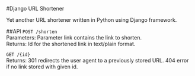 #Django URL Shortener

Yet another URL shortener written in Python using Django framework.

##API
`POST /shorten`
<br>Parameters: Parameter link contains the link to shorten.
<br>Returns: Id for the shortened link in text/plain format.

`GET /{id}`
<br>Returns: 301 redirects the user agent to a previously stored URL. 404 error if no link stored with given id.
